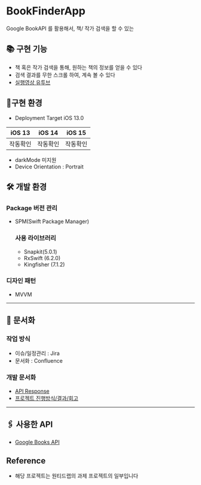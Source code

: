 # BookFinderApp
Google BookAPI 를 활용해서, 책/ 작가 검색을 할 수 있는 

## 📚 구현 기능
- 책 혹은 작가 검색을 통해, 원하는 책의 정보를 얻을 수 있다
- 검색 결과를 무한 스크롤 하여, 계속 볼 수 있다
- [실행영상 유투브](https://youtu.be/YZweuStMRSc)

## 📱구현 환경
- Deployment Target iOS 13.0

iOS 13|iOS 14|iOS 15
---|---|---
작동확인|작동확인|작동확인

- darkMode 미지원
- Device Orientation : Portrait

## 🛠 개발 환경
### Package 버전 관리
- SPM(Swift Package Manager)
  ### 사용 라이브러리
    - Snapkit(5.0.1)
    - RxSwift (6.2.0)
    - Kingfisher (7.1.2)
    
### 디자인 패턴
- MVVM

---
## 📝 문서화
### 작업 방식
- 이슈/일정관리 : Jira 
- 문서화 : Confluence

### 개발 문서화
- [API Response](https://miori.atlassian.net/l/c/5AMx7qwH)
- [프로젝트 진행방식/결과/회고](https://miori.atlassian.net/l/c/T9dc4WnW)


---
## 🖇 사용한 API
- [Google Books API](https://developers.google.com/books/docs/overview)

## Reference
- 해당 프로젝트는 원티드랩의 과제 프로젝트의 일부입니다
